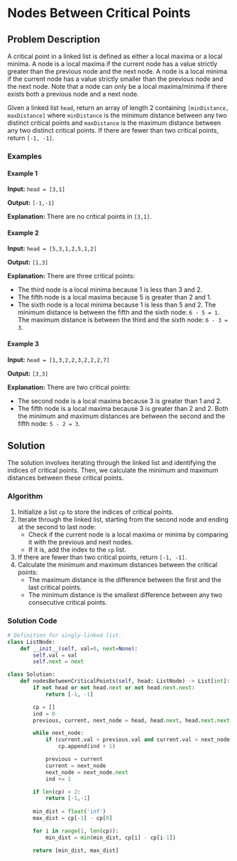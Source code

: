 # Nodes Between Critical Points

## Problem Description

A critical point in a linked list is defined as either a local maxima or a local minima. A node is a local maxima if the current node has a value strictly greater than the previous node and the next node. A node is a local minima if the current node has a value strictly smaller than the previous node and the next node. Note that a node can only be a local maxima/minima if there exists both a previous node and a next node.

Given a linked list `head`, return an array of length 2 containing `[minDistance, maxDistance]` where `minDistance` is the minimum distance between any two distinct critical points and `maxDistance` is the maximum distance between any two distinct critical points. If there are fewer than two critical points, return `[-1, -1]`.

### Examples

#### Example 1

**Input:** `head = [3,1]`

**Output:** `[-1,-1]`

**Explanation:** There are no critical points in `[3,1]`.

#### Example 2

**Input:** `head = [5,3,1,2,5,1,2]`

**Output:** `[1,3]`

**Explanation:** There are three critical points:
- The third node is a local minima because 1 is less than 3 and 2.
- The fifth node is a local maxima because 5 is greater than 2 and 1.
- The sixth node is a local minima because 1 is less than 5 and 2.
  The minimum distance is between the fifth and the sixth node: `6 - 5 = 1`.
  The maximum distance is between the third and the sixth node: `6 - 3 = 3`.

#### Example 3

**Input:** `head = [1,3,2,2,3,2,2,2,7]`

**Output:** `[3,3]`

**Explanation:** There are two critical points:
- The second node is a local maxima because 3 is greater than 1 and 2.
- The fifth node is a local maxima because 3 is greater than 2 and 2.
  Both the minimum and maximum distances are between the second and the fifth node: `5 - 2 = 3`.

## Solution

The solution involves iterating through the linked list and identifying the indices of critical points. Then, we calculate the minimum and maximum distances between these critical points.

### Algorithm

1. Initialize a list `cp` to store the indices of critical points.
2. Iterate through the linked list, starting from the second node and ending at the second to last node:
    - Check if the current node is a local maxima or minima by comparing it with the previous and next nodes.
    - If it is, add the index to the `cp` list.
3. If there are fewer than two critical points, return `[-1, -1]`.
4. Calculate the minimum and maximum distances between the critical points:
    - The maximum distance is the difference between the first and the last critical points.
    - The minimum distance is the smallest difference between any two consecutive critical points.

### Solution Code

```python
# Definition for singly-linked list.
class ListNode:
    def __init__(self, val=0, next=None):
        self.val = val
        self.next = next

class Solution:
    def nodesBetweenCriticalPoints(self, head: ListNode) -> List[int]:
        if not head or not head.next or not head.next.next:
            return [-1, -1]

        cp = []
        ind = 0
        previous, current, next_node = head, head.next, head.next.next

        while next_node:
            if (current.val > previous.val and current.val > next_node.val) or (current.val < previous.val and current.val < next_node.val):
                cp.append(ind + 1)

            previous = current
            current = next_node
            next_node = next_node.next
            ind += 1

        if len(cp) < 2:
            return [-1,-1]
        
        min_dist = float('inf')
        max_dist = cp[-1] - cp[0]

        for i in range(1, len(cp)):
            min_dist = min(min_dist, cp[i] - cp[i-1])

        return [min_dist, max_dist]
